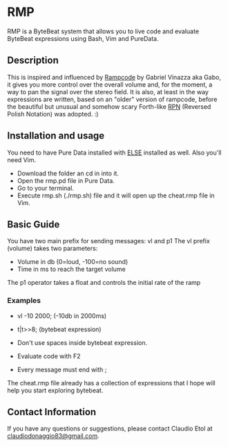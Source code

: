 # RMP

RMP is a ByteBeat system that allows you to live code and evaluate ByteBeat expressions using Bash, Vim and PureData.

## Description

This is inspired and influenced by [Rampcode](https://github.com/gabochi/rampcode) by Gabriel Vinazza aka Gabo, it gives you more control over the overall volume and, for the moment, a way to pan the signal over the stereo field. It is also, at least in the way expressions are written, based on an "older" version of rampcode, before the beautiful but unusual and somehow scary Forth-like [RPN](https://en.m.wikipedia.org/wiki/Reverse_Polish_notation) (Reversed Polish Notation) was adopted. :)

## Installation and usage

You need to have Pure Data installed with [ELSE](https://github.com/porres/pd-else) installed as well.
Also you'll need Vim.

- Download the folder an cd in into it.
- Open the rmp.pd file in Pure Data.
- Go to your terminal.
- Execute rmp.sh (./rmp.sh) file and it will open up the cheat.rmp file in Vim. 

## Basic Guide

You have two main prefix for sending messages: vl and p1 
The vl prefix (volume) takes two parameters: 
- Volume in db (0=loud, -100=no sound)
- Time in ms to reach the target volume

The p1 operator takes a float and controls the initial rate of the ramp


### Examples

- vl -10 2000; (-10db in 2000ms)
- t|t>>8; (bytebeat expression)

- Don't use spaces inside bytebeat expression.
- Evaluate code with F2 
- Every message must end with ;

The cheat.rmp file already has a collection of expressions that I hope will help you start exploring bytebeat.

## Contact Information

If you have any questions or suggestions, please contact Claudio Etol at claudiodonaggio83@gmail.com.
